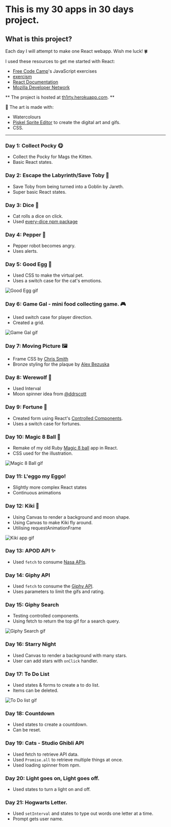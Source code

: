 
# This is my 30 apps in 30 days project.


## What is this project?

Each day I will attempt to make one React webapp.
Wish me luck! 🍀

I used these resources to get me started with React:

- [Free Code Camp](https://www.freecodecamp.com/)'s JavaScript exercises
- [exercism](http://exercism.io/)
- [React Documentation](https://facebook.github.io/react/)
- [Mozilla Developer Network](https://developer.mozilla.org/en-US/)


** The project is hosted at [th1rty.herokuapp.com](https://th1rty.herokuapp.com/). **


🎨 The art is made with:

- Watercolours
- [Piskel Sprite Editor](http://www.piskelapp.com/) to create the digital art and gifs.
- CSS.

---

### Day 1: Collect Pocky 😋

- Collect the Pocky for Mags the Kitten.
- Basic React states.


### Day 2: Escape the Labyrinth/Save Toby 👶

- Save Toby from being turned into a Goblin by Jareth.
- Super basic React states.


### Day 3: Dice 🎲

- Cat rolls a dice on click.
- Used [every-dice npm package](https://www.npmjs.com/package/every-dice)


### Day 4: Pepper 🤖

- Pepper robot becomes angry.
- Uses alerts.


### Day 5: Good Egg 🥚
- Used CSS to make the virtual pet.
- Uses a switch case for the cat's emotions.

![Good Egg gif](https://media.giphy.com/media/l0IydJ8PcTC3dBtpS/giphy.gif "Good Egg in action!")


### Day 6: Game Gal - mini food collecting game. 🎮
- Used switch case for player direction.
- Created a grid.

![Game Gal gif](https://media.giphy.com/media/3og0IDf6weVX4zOtpu/giphy.gif "Game Gal in action")


### Day 7: Moving Picture 🖼️
- Frame CSS by [Chris Smith](https://codepen.io/chris22smith/pen/PbBwjp)
- Bronze styling for the plaque by [Alex Bezuska](https://codepen.io/AlexBezuska/pen/zyiCs)


### Day 8: Werewolf 🐺
- Used Interval
- Moon spinner idea from [@ddrscott](https://gist.github.com/ddrscott/5339084)


### Day 9: Fortune 🔮
- Created form using React's [Controlled Components](https://facebook.github.io/react/docs/forms.html).
- Uses a switch case for fortunes.


### Day 10: Magic 8 Ball 🎱
- Remake of my old Ruby [Magic 8 ball](https://pink8ball.herokuapp.com/answer) app in React.
- CSS used for the illustration.

![Magic 8 Ball gif](https://media.giphy.com/media/3o7btM9ZguhZ0q3eXS/giphy.gif "Magic 8 Ball in action")


### Day 11: L'eggo my Eggo!
- Slightly more complex React states
- Continuous animations


### Day 12: Kiki 🎃
- Using Canvas to render a background and moon shape.
- Using Canvas to make Kiki fly around.
- Utilising requestAnimationFrame

![Kiki app gif](https://media.giphy.com/media/xUPGcjiqSRTxE9iKY0/giphy.gif "Kiki app in action")


### Day 13: APOD API ✨
- Used `fetch` to consume [Nasa APIs](https://api.nasa.gov/).


### Day 14: Giphy API
- Used `fetch` to consume the [Giphy API](https://github.com/Giphy/GiphyAPI).
- Uses parameters to limit the gifs and rating.


### Day 15: Giphy Search
- Testing controlled components.
- Using fetch to return the top gif for a search query.

![Giphy Search gif](https://media.giphy.com/media/3o7btXFJQN7WwfaV68/giphy.gif "Search in action")


### Day 16: Starry Night
- Used Canvas to render a background with many stars.
- User can add stars with `onClick` handler.

### Day 17: To Do List
- Used states & forms to create a to do list.
- Items can be deleted.

![To Do list gif](https://media.giphy.com/media/3og0IL4CqZ6upOmFmU/giphy.gif "To Do list in action")

### Day 18: Countdown
- Used states to create a countdown.
- Can be reset.


### Day 19: Cats - Studio Ghibli API
- Used fetch to retrieve API data.
- Used `Promise.all` to retrieve multiple things at once.
- Used loading spinner from npm.


### Day 20: Light goes on, Light goes off.
- Used states to turn a light on and off.

### Day 21: Hogwarts Letter.
- Used `setInterval` and states to type out words one letter at a time.
- Prompt gets user name.
